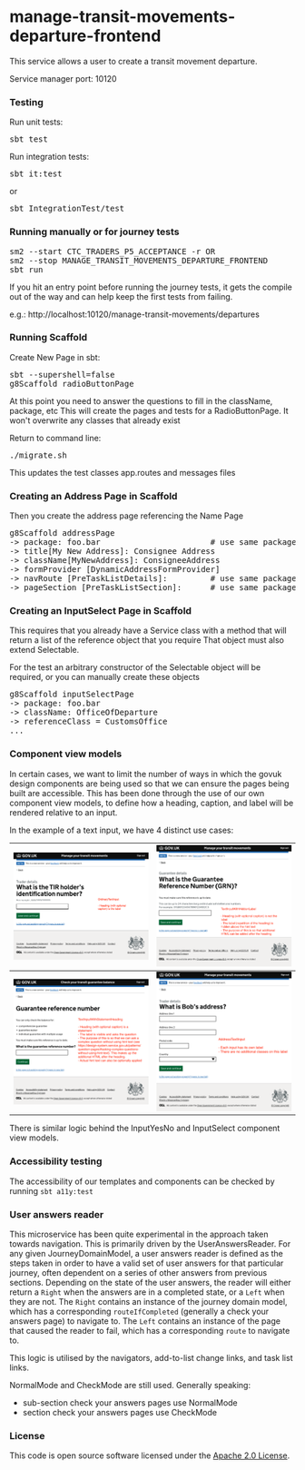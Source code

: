 
# manage-transit-movements-departure-frontend

This service allows a user to create a transit movement departure.

Service manager port: 10120

### Testing

Run unit tests:
<pre>sbt test</pre>  
Run integration tests:  
<pre>sbt it:test</pre>  
or
<pre>sbt IntegrationTest/test</pre>  

### Running manually or for journey tests

<pre>
sm2 --start CTC_TRADERS_P5_ACCEPTANCE -r OR
sm2 --stop MANAGE_TRANSIT_MOVEMENTS_DEPARTURE_FRONTEND
sbt run
</pre>

If you hit an entry point before running the journey tests, it gets the compile out of the way and can help keep the first tests from failing.  

e.g.: http://localhost:10120/manage-transit-movements/departures

### Running Scaffold

Create New Page in sbt:
<pre>sbt --supershell=false
g8Scaffold radioButtonPage
</pre>
At this point you need to answer the questions to fill in the className, package, etc
This will create the pages and tests for a RadioButtonPage. It won't overwrite any classes that already exist

Return to command line:
<pre>./migrate.sh
</pre>

This updates the test classes app.routes and messages files

### Creating an Address Page in Scaffold
Then you create the address page referencing the Name Page
<pre>g8Scaffold addressPage
-> package: foo.bar                       # use same package as created for Address name page above
-> title[My New Address]: Consignee Address                    
-> className[MyNewAddress]: ConsigneeAddress
-> formProvider [DynamicAddressFormProvider]
-> navRoute [PreTaskListDetails]:         # use same package as created for Address name page above
-> pageSection [PreTaskListSection]:      # use same package as created for Address name page above
</pre>

### Creating an InputSelect Page in Scaffold
This requires that you already have a Service class with a method that will return a list of the reference object that you require
That object must also extend Selectable.

For the test an arbitrary constructor of the Selectable object will be required, or you can manually create these objects
<pre>g8Scaffold inputSelectPage
-> package: foo.bar
-> className: OfficeOfDeparture
-> referenceClass = CustomsOffice
...
</pre>

### Component view models
In certain cases, we want to limit the number of ways in which the govuk design components are being used so that we can ensure the pages being built are accessible.
This has been done through the use of our own component view models, to define how a heading, caption, and label will be rendered relative to an input.

In the example of a text input, we have 4 distinct use cases:

![Ordinary text input where the heading is a label](images/OrdinaryTextInput.png) | ![Text input with heading and hidden label](images/TextInputWithHiddenLabel.png)
:-------------------------:|:-------------------------:
![Text input with statement heading and visible label that asks the question](images/TextInputWithStatementHeading.png) | ![Text input used for address fields](images/AddressTextInput.png)

There is similar logic behind the InputYesNo and InputSelect component view models.

### Accessibility testing
The accessibility of our templates and components can be checked by running `sbt a11y:test`

### User answers reader
This microservice has been quite experimental in the approach taken towards navigation. This is primarily driven by the UserAnswersReader.
For any given JourneyDomainModel, a user answers reader is defined as the steps taken in order to have a valid set of user answers for that particular journey, often dependent on a series of other answers from previous sections.
Depending on the state of the user answers, the reader will either return a `Right` when the answers are in a completed state, or a `Left` when they are not.
The `Right` contains an instance of the journey domain model, which has a corresponding `routeIfCompleted` (generally a check your answers page) to navigate to.
The `Left` contains an instance of the page that caused the reader to fail, which has a corresponding `route` to navigate to.

This logic is utilised by the navigators, add-to-list change links, and task list links.

NormalMode and CheckMode are still used. Generally speaking:
* sub-section check your answers pages use NormalMode
* section check your answers pages use CheckMode

### License

This code is open source software licensed under the [Apache 2.0 License]("http://www.apache.org/licenses/LICENSE-2.0.html").

